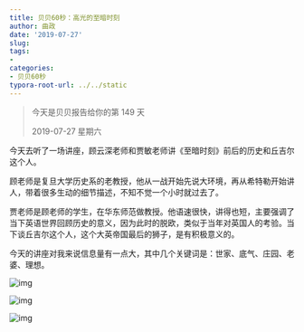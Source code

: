 ```yaml
---
title: 贝贝60秒：高光的至暗时刻
author: 曲政
date: '2019-07-27'
slug: 
tags:
- 
categories:
- 贝贝60秒
typora-root-url: ../../static
---
```


>   今天是贝贝报告给你的第 149 天
>
>   2019-07-27 星期六

今天去听了一场讲座，顾云深老师和贾敏老师讲《至暗时刻》前后的历史和丘吉尔这个人。

顾老师是复旦大学历史系的老教授，他从一战开始先说大环境，再从希特勒开始讲人，带着很多生动的细节描述，不知不觉一个小时就过去了。

贾老师是顾老师的学生，在华东师范做教授。他语速很快，讲得也短，主要强调了当下英语世界回顾历史的意义，因为此时的脱欧，类似于当年对英国人的考验。当下谈丘吉尔这个人，这个大英帝国最后的狮子，是有积极意义的。

今天的讲座对我来说信息量有一点大，其中几个关键词是：世家、底气、庄园、老婆、理想。

![img](/images/2019-07-27-%E8%B4%9D%E8%B4%9D60%E7%A7%92%EF%BC%9A%E9%AB%98%E5%85%89%E7%9A%84%E8%87%B3%E6%9A%97%E6%97%B6%E5%88%BB/640-20200416104019093.jpeg)

![img](/images/2019-07-27-%E8%B4%9D%E8%B4%9D60%E7%A7%92%EF%BC%9A%E9%AB%98%E5%85%89%E7%9A%84%E8%87%B3%E6%9A%97%E6%97%B6%E5%88%BB/640-20200416104019112.jpeg)

![img](/images/2019-07-27-%E8%B4%9D%E8%B4%9D60%E7%A7%92%EF%BC%9A%E9%AB%98%E5%85%89%E7%9A%84%E8%87%B3%E6%9A%97%E6%97%B6%E5%88%BB/640-20200416104019148.jpeg)